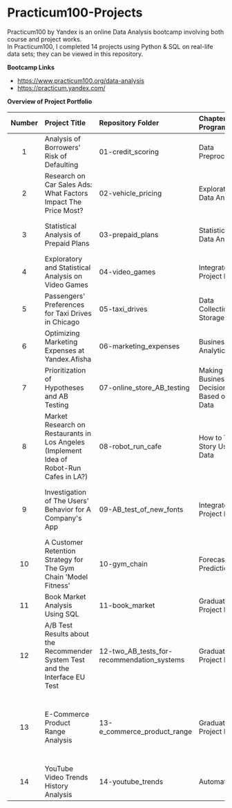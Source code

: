 # Practicum100-Projects

Practicum100 by Yandex is an online Data Analysis bootcamp involving both course and project works. <br>
In Practicum100, I completed 14 projects using Python & SQL on real-life data sets; they can be viewed in this repository.

**Bootcamp Links**

- https://www.practicum100.org/data-analysis
- https://practicum.yandex.com/

**Overview of Project Portfolio**

| Number  | Project Title | Repository Folder | Chapter from Program | Main Libraries |
| :--: |:--------------------- | :------- | :------ | :-------------- |
| 1 | Analysis of Borrowers' Risk of Defaulting | 01-credit_scoring | Data Preprocessing | *Pandas, NLTK* |
| 2 | Research on Car Sales Ads: What Factors Impact The Price Most? | 02-vehicle_pricing | Exploratory Data Analysis | *Pandas, Matplotlib* |
| 3 | Statistical Analysis of Prepaid Plans | 03-prepaid_plans | Statistical Data Analysis | *Pandas, NumPy, SciPy, Matplotlib* |
| 4 | Exploratory and Statistical Analysis on Video Games | 04-video_games | Integrated Project I | *Pandas, NumPy, SciPy, Matplotlib* |
| 5 | Passengers' Preferences for Taxi Drives in Chicago | 05-taxi_drives | Data Collection and Storage (SQL) | *Pandas, NumPy, SciPy, Matplotlib* |
| 6 | Optimizing Marketing Expenses at Yandex.Afisha | 06-marketing_expenses | Business Analytics | *Pandas, NumPy, Matplotlib, Seaborn* |
| 7 | Prioritization of Hypotheses and AB Testing | 07-online_store_AB_testing | Making Business Decisions Based on Data | *Pandas, NumPy, SciPy, Matplotlib, Seaborn* |
| 8 | Market Research on Restaurants in Los Angeles (Implement Idea of Robot-Run Cafes in LA?) | 08-robot_run_cafe | How to Tell a Story Using Data | *Pandas, NumPy, Regex, NLTK, Matplotlib, Seaborn, Plotly* |
| 9 | Investigation of The Users' Behavior for A Company's App | 09-AB_test_of_new_fonts | Integrated Project II | *Pandas, NumPy, SciPy, Matplotlib, Seaborn, Plotly* |
| 10 | A Customer Retention Strategy for The Gym Chain 'Model Fitness' | 10-gym_chain | Forecasts and Predictions | *Pandas, NumPy, Scikit-learn, SciPy, Matplotlib, Seaborn* |
| 11 | Book Market Analysis Using SQL | 11-book_market | Graduation Project I | *Pandas, SQLAlchemy* |
| 12 | A/B Test Results about the Recommender System Test and the Interface EU Test | 12-two_AB_tests_for-recommendation_systems | Graduation Project II | *Pandas, NumPy, SciPy, Matplotlib, Seaborn, Plotly* |
| 13 | E-Commerce Product Range Analysis | 13-e_commerce_product_range | Graduation Project III | *(Python, Tableau); Pandas, NumPy, SciPy, NLTK, Matplotlib, Seaborn, Plotly* |
| 14 | YouTube Video Trends History Analysis | 14-youtube_trends | Automation | *(Python, Tableau); Pandas, SQLAlchemy* |
